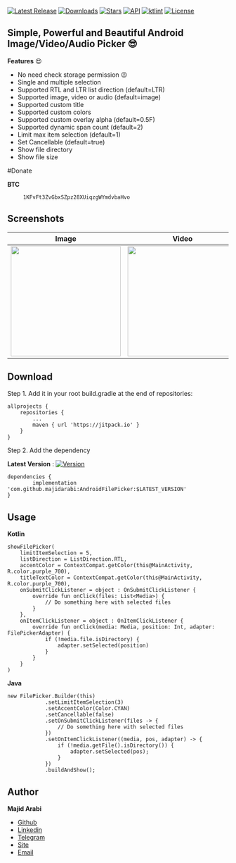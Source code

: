 [![Latest Release](https://jitpack.io/v/MajidArabi/AndroidFilePicker.svg)](https://jitpack.io/#MajidArabi/AndroidFilePicker)
[![Downloads](https://jitpack.io/v/MajidArabi/AndroidFilePicker/month.svg)](https://jitpack.io/#MajidArabi/AndroidFilePicker)
[![Stars](https://img.shields.io/github/stars/MajidArabi/AndroidFilePicker)](https://github.com/MajidArabi/AndroidFilePicker/stargazers)
[![API](https://img.shields.io/badge/API-21%2B-blue.svg?style=flat)](https://android-arsenal.com/api?level=21)
[![ktlint](https://img.shields.io/badge/code%20style-%E2%9D%A4-FF4081.svg)](https://ktlint.github.io/)
[![License](https://img.shields.io/badge/license-Apache%202-4EB1BA.svg)](https://www.apache.org/licenses/LICENSE-2.0.html)

## Simple, Powerful and Beautiful Android Image/Video/Audio Picker 😎
**Features** 😍
 - No need check storage permission 😉
 - Single and multiple selection
 - Supported RTL and LTR list direction (default=LTR)
 - Supported image, video or audio (default=image)
 - Supported custom title
 - Supported custom colors
 - Supported custom overlay alpha (default=0.5F)
 - Supported dynamic span count (default=2)
 - Limit max item selection (default=1)
 - Set Cancellable (default=true)
 - Show file directory
 - Show file size

#Donate

**BTC** 
  
         1KFvFt3ZvGbxSZpz28XUiqzgWYmdvbaHvo

## Screenshots

| Image | Video | Audio
|--|--|--|
| <img src="https://github.com/MajidArabi/FilePicker/blob/master/screenshots/image.png" width="250" /> | <img src="https://github.com/MajidArabi/FilePicker/blob/master/screenshots/video.png" width="250" /> | <img src="https://github.com/MajidArabi/FilePicker/blob/master/screenshots/audio.png" width="250" />

## Download

Step 1. Add it in your root build.gradle at the end of repositories:

	allprojects {
		repositories {
			...
			maven { url 'https://jitpack.io' }
		}
	}
  
Step 2. Add the dependency

**Latest Version** : [![Version](https://jitpack.io/v/MajidArabi/AndroidFilePicker.svg)](https://jitpack.io/#MajidArabi/AndroidFilePicker)

	dependencies {
	        implementation 'com.github.majidarabi:AndroidFilePicker:$LATEST_VERSION'
	}

## Usage

**Kotlin**

	showFilePicker(
        limitItemSelection = 5,
        listDirection = ListDirection.RTL,
        accentColor = ContextCompat.getColor(this@MainActivity, R.color.purple_700),
        titleTextColor = ContextCompat.getColor(this@MainActivity, R.color.purple_700),
        onSubmitClickListener = object : OnSubmitClickListener {
            override fun onClick(files: List<Media>) {
                // Do something here with selected files
            }
        },
        onItemClickListener = object : OnItemClickListener {
            override fun onClick(media: Media, position: Int, adapter: FilePickerAdapter) {
                if (!media.file.isDirectory) {
                    adapter.setSelected(position)
                }
            }
        }
    )
	
**Java**
	
	new FilePicker.Builder(this)
                .setLimitItemSelection(3)
                .setAccentColor(Color.CYAN)
                .setCancellable(false)
                .setOnSubmitClickListener(files -> {
                    // Do something here with selected files
                })
                .setOnItemClickListener((media, pos, adapter) -> {
                    if (!media.getFile().isDirectory()) {
                        adapter.setSelected(pos);
                    }
                })
                .buildAndShow();

## Author

**Majid Arabi**
- [Github](https://github.com/MajidArabi)
- [Linkedin](https://www.linkedin.com/in/majid-arabi-673855129/)
- [Telegram](https://t.me/one_developer)
- [Site](http://one-developer.ir)
- [Email](mailto:majidarabi73@gmail.com)
